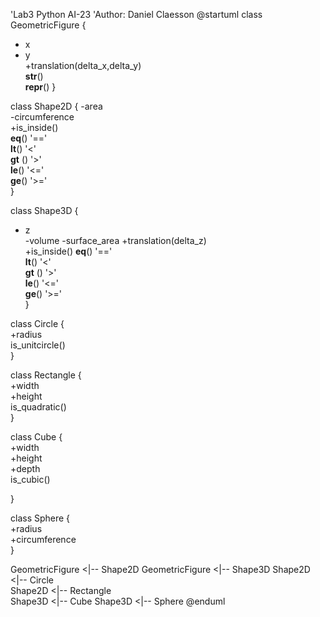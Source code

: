 'Lab3 Python AI-23
'Author: Daniel Claesson
@startuml
class GeometricFigure {  
- x   
- y  
+translation(delta_x,delta_y)  
__str__()  
__repr__() 
}  

class Shape2D {
-area  
-circumference  
+is_inside()  
__eq__() '=='  
__lt__() '<'  
__gt__ () '>'  
__le__() '<='  
__ge__() '>='  
}

class Shape3D {
- z  
-volume
-surface_area
+translation(delta_z)  
+is_inside()
__eq__() '=='  
__lt__() '<'  
__gt__ () '>'  
__le__() '<='  
__ge__() '>='  
}
  
class Circle {  
+radius  
is_unitcircle()  
}  
  
class Rectangle {  
+width  
+height  
is_quadratic()  
}  

class Cube {  
+width  
+height  
+depth  
is_cubic()  
 
}

class Sphere {  
+radius  
+circumference  
}

    
GeometricFigure <|-- Shape2D
GeometricFigure <|-- Shape3D
Shape2D <|-- Circle  
Shape2D <|-- Rectangle  
Shape3D <|-- Cube
Shape3D <|-- Sphere
@enduml
